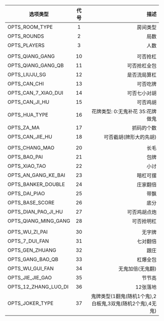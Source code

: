 | 选项类型 | 代号 | 描述 |
| ----  | :-----: | ----------: |
| OPTS_ROOM_TYPE  | 1 | 房间类型 |
| OPTS_ROUNDS| 2 | 局数 |
| OPTS_PLAYERS | 3 | 人数 |
|   |  |  |
| OPTS_QIANG_GANG| 10 | 可否抢杠 |
| OPTS_QIANG_GANG_QB | 11 | 可否抢杠全包 |
| OPTS_LIUJU_SG  | 12 | 是否流局算杠 |
| OPTS_CAN_CHI| 13 | 可否吃牌 |
| OPTS_CAN_7_XIAO_DUI | 14 | 可否七小对胡 |
| OPTS_CAN_JI_HU| 15 | 可否鸡胡 |
| OPTS_HUA_TYPE | 16 | 花牌类型: 0:无鬼补花 35:花牌做鬼 |
| OPTS_ZA_MA  | 17 | 抓码的个数 |
| OPTS_CAN_JIE_HU| 18 | 可否截胡(牌形大的先胡) |
|  |  |  |
| OPTS_CHANG_MAO | 20 | 长毛 |
| OPTS_BAO_PAI | 21 | 包牌 |
| OPTS_XIAO_TAO | 22  | 小讨 |
| OPTS_AN_GANG_KE_BAI | 23 | 暗杠可摆 |
| OPTS_BANKER_DOUBLE | 24 | 庄家翻倍 |
| OPTS_DAI_PIAO | 25 | 带飘 |
| OPTS_BASE_SCORE | 26 | 底分 |
| OPTS_DIAN_PAO_JI_HU | 27 | 可否鸡胡点炮 |
| OPTS_QIANG_MING_GANG | 28 | 可否抢明杠 |
|  |  |  |
| OPTS_WU_ZI_PAI | 30 | 无字牌 |
| OPTS_7_DUI_FAN | 31 | 七对翻倍 |
| OPTS_GEN_ZHUANG | 32 | 跟庄 |
| OPTS_GANG_BAO_QB | 33 | 杠爆全包 |
| OPTS_WU_GUI_FAN | 34 | 无鬼加倍(无鬼翻) |
| OPTS_JIE_JIE_GAO | 35 | 节节高 |
| OPTS_12_ZHANG_LUO_DI | 36 | 12张落地 |
| OPTS_JOKER_TYPE | 37 | 鬼牌类型(1翻鬼(随机1个鬼),2白板鬼,3双鬼(随机2个鬼),4无鬼) |